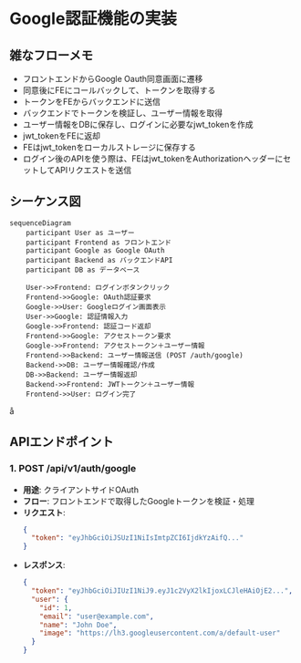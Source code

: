 # Google認証機能の実装

## 雑なフローメモ

- フロントエンドからGoogle Oauth同意画面に遷移
- 同意後にFEにコールバックして、トークンを取得する
- トークンをFEからバックエンドに送信
- バックエンドでトークンを検証し、ユーザー情報を取得
- ユーザー情報をDBに保存し、ログインに必要なjwt_tokenを作成
- jwt_tokenをFEに返却
- FEはjwt_tokenをローカルストレージに保存する
- ログイン後のAPIを使う際は、FEはjwt_tokenをAuthorizationヘッダーにセットしてAPIリクエストを送信

## シーケンス図

```mermaid
sequenceDiagram
    participant User as ユーザー
    participant Frontend as フロントエンド
    participant Google as Google OAuth
    participant Backend as バックエンドAPI
    participant DB as データベース

    User->>Frontend: ログインボタンクリック
    Frontend->>Google: OAuth認証要求
    Google->>User: Googleログイン画面表示
    User->>Google: 認証情報入力
    Google->>Frontend: 認証コード返却
    Frontend->>Google: アクセストークン要求
    Google->>Frontend: アクセストークン＋ユーザー情報
    Frontend->>Backend: ユーザー情報送信 (POST /auth/google)
    Backend->>DB: ユーザー情報確認/作成
    DB->>Backend: ユーザー情報返却
    Backend->>Frontend: JWTトークン＋ユーザー情報
    Frontend->>User: ログイン完了
```
  å
## APIエンドポイント

### 1. POST /api/v1/auth/google
- **用途**: クライアントサイドOAuth
- **フロー**: フロントエンドで取得したGoogleトークンを検証・処理
- **リクエスト**:
  ```json
  {
    "token": "eyJhbGciOiJSUzI1NiIsImtpZCI6IjdkYzAifQ..."
  }
  ```
- **レスポンス**:
  ```json
  {
    "token": "eyJhbGciOiJIUzI1NiJ9.eyJ1c2VyX2lkIjoxLCJleHAiOjE2...",
    "user": {
      "id": 1,
      "email": "user@example.com",
      "name": "John Doe",
      "image": "https://lh3.googleusercontent.com/a/default-user"
    }
  }
  ```
